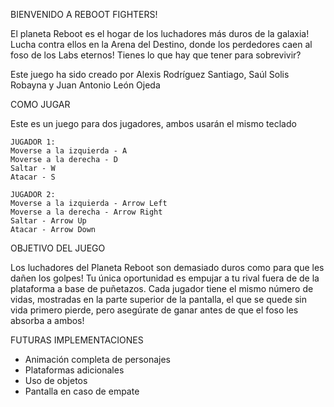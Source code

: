 BIENVENIDO A REBOOT FIGHTERS!

El planeta Reboot es el hogar de los luchadores más duros de la galaxia!
Lucha contra ellos en la Arena del Destino, donde los perdedores caen al foso de los Labs eternos!
Tienes lo que hay que tener para sobrevivir?

Este juego ha sido creado por Alexis Rodríguez Santiago, Saúl Solis Robayna y Juan Antonio León Ojeda

COMO JUGAR

Este es un juego para dos jugadores, ambos usarán el mismo teclado

    JUGADOR 1:
    Moverse a la izquierda - A
    Moverse a la derecha - D
    Saltar - W
    Atacar - S

    JUGADOR 2:
    Moverse a la izquierda - Arrow Left
    Moverse a la derecha - Arrow Right
    Saltar - Arrow Up
    Atacar - Arrow Down


OBJETIVO DEL JUEGO

Los luchadores del Planeta Reboot son demasiado duros como para que les dañen los golpes!
Tu única oportunidad es empujar a tu rival fuera de de la plataforma a base de puñetazos.
Cada jugador tiene el mismo número de vidas, mostradas en la parte superior de la pantalla, el que se quede sin vida primero pierde, pero asegúrate de ganar antes de que el foso les absorba a ambos!

FUTURAS IMPLEMENTACIONES

- Animación completa de personajes
- Plataformas adicionales
- Uso de objetos
- Pantalla en caso de empate
        